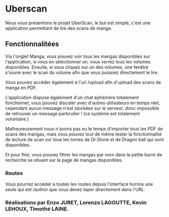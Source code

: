 #  Uberscan  
  
Nous vous présentons le projet  UberScan, le but est simple, c'est une application permettant de lire des scans de manga.  
  
##  Fonctionnalitées  
  
Via l'onglet Manga, vous pouvez voir tous les mangas disponibles sur l'application, si vous en sélectionner un, vous verrez tous les volumes disponibles. Ensuite, si vous cliquez sur un des volumes, une fenêtre s'ouvre avec le scan du volume afin que vous puissiez directement le lire.  
  
Vous pouvez accéder également à l'url /upload  afin d'upload  des scans de manga en PDF.  
  
L'application dispose également d'un chat éphémère totalement fonctionnel, vous pouvez discuter avec d'autres utilisateurs en temps réel, cependant aucun message n'est stockées sur le serveur, donc impossible de retrouver un message particulier ! (ce système est totalement volontaire.)

Malheureusement nous n'avons pas eu le temps d'importer tous les PDF de scans des mangas, mais vous pouvez tout de même tester la fonctionnalité de lecture de scan sur tous les tomes de Dr.Stone et de Dragon ball qui sont disponibles.

Et pour finir, vous pouvez filtrer les mangas par nom dans la petite barre de recherche se situant sur la page de mangas disponibles.
  
###  Routes  
  
Vous pourrez accéder à toutes les routes depuis l'interface hormis une seule qui  est /author  que vous devez taper directement dans l'URL.

### Réalisations par Enzo JURET, Lorenzo LAGOUTTE, Kevin LEHOUX, Timothé LAINE.

